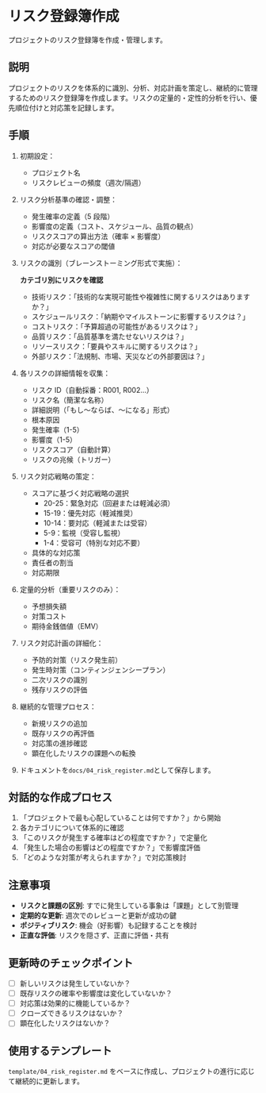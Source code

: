 # リスク登録簿作成

プロジェクトのリスク登録簿を作成・管理します。

## 説明

プロジェクトのリスクを体系的に識別、分析、対応計画を策定し、継続的に管理するためのリスク登録簿を作成します。リスクの定量的・定性的分析を行い、優先順位付けと対応策を記録します。

## 手順

1. 初期設定：

   - プロジェクト名
   - リスクレビューの頻度（週次/隔週）

2. リスク分析基準の確認・調整：

   - 発生確率の定義（5 段階）
   - 影響度の定義（コスト、スケジュール、品質の観点）
   - リスクスコアの算出方法（確率 × 影響度）
   - 対応が必要なスコアの閾値

3. リスクの識別（ブレーンストーミング形式で実施）：

   **カテゴリ別にリスクを確認**

   - 技術リスク：「技術的な実現可能性や複雑性に関するリスクはありますか？」
   - スケジュールリスク：「納期やマイルストーンに影響するリスクは？」
   - コストリスク：「予算超過の可能性があるリスクは？」
   - 品質リスク：「品質基準を満たせないリスクは？」
   - リソースリスク：「要員やスキルに関するリスクは？」
   - 外部リスク：「法規制、市場、天災などの外部要因は？」

4. 各リスクの詳細情報を収集：

   - リスク ID（自動採番：R001, R002...）
   - リスク名（簡潔な名称）
   - 詳細説明（「もし〜ならば、〜になる」形式）
   - 根本原因
   - 発生確率（1-5）
   - 影響度（1-5）
   - リスクスコア（自動計算）
   - リスクの兆候（トリガー）

5. リスク対応戦略の策定：

   - スコアに基づく対応戦略の選択
     - 20-25：緊急対応（回避または軽減必須）
     - 15-19：優先対応（軽減推奨）
     - 10-14：要対応（軽減または受容）
     - 5-9：監視（受容し監視）
     - 1-4：受容可（特別な対応不要）
   - 具体的な対応策
   - 責任者の割当
   - 対応期限

6. 定量的分析（重要リスクのみ）：

   - 予想損失額
   - 対策コスト
   - 期待金銭価値（EMV）

7. リスク対応計画の詳細化：

   - 予防的対策（リスク発生前）
   - 発生時対策（コンティンジェンシープラン）
   - 二次リスクの識別
   - 残存リスクの評価

8. 継続的な管理プロセス：

   - 新規リスクの追加
   - 既存リスクの再評価
   - 対応策の進捗確認
   - 顕在化したリスクの課題への転換

9. ドキュメントを`docs/04_risk_register.md`として保存します。

## 対話的な作成プロセス

1. 「プロジェクトで最も心配していることは何ですか？」から開始
2. 各カテゴリについて体系的に確認
3. 「このリスクが発生する確率はどの程度ですか？」で定量化
4. 「発生した場合の影響はどの程度ですか？」で影響度評価
5. 「どのような対策が考えられますか？」で対応策検討

## 注意事項

- **リスクと課題の区別**: すでに発生している事象は「課題」として別管理
- **定期的な更新**: 週次でのレビューと更新が成功の鍵
- **ポジティブリスク**: 機会（好影響）も記録することを検討
- **正直な評価**: リスクを隠さず、正直に評価・共有

## 更新時のチェックポイント

- [ ] 新しいリスクは発生していないか？
- [ ] 既存リスクの確率や影響度は変化していないか？
- [ ] 対応策は効果的に機能しているか？
- [ ] クローズできるリスクはないか？
- [ ] 顕在化したリスクはないか？

## 使用するテンプレート

`template/04_risk_register.md` をベースに作成し、プロジェクトの進行に応じて継続的に更新します。
